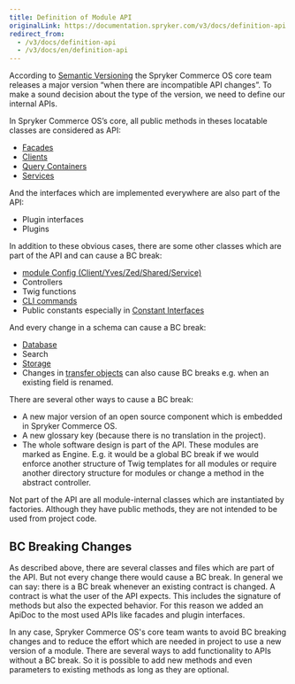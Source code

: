 ```yaml
---
title: Definition of Module API
originalLink: https://documentation.spryker.com/v3/docs/definition-api
redirect_from:
  - /v3/docs/definition-api
  - /v3/docs/en/definition-api
---
```


According to [Semantic Versioning](http://semver.org/) the Spryker Commerce OS core team releases a major version “when there are incompatible API changes”. To make a sound decision about the type of the version, we need to define our internal APIs.

In Spryker Commerce OS’s core, all public methods in theses locatable classes are considered as API:

* [Facades](/docs/scos/dev/developer-guides/202001.0/development-guide/back-end/zed/business-layer/facade/facade)
* [Clients](/docs/scos/dev/developer-guides/202001.0/development-guide/back-end/yves/client/client)
* [Query Containers](/docs/scos/dev/developer-guides/202001.0/development-guide/back-end/zed/persistence-layer/query-container/query-container)
* [Services](/docs/scos/dev/developer-guides/202001.0/development-guide/back-end/data-manipulation/data-enrichment/messages-and-errors/service)

And the interfaces which are implemented everywhere are also part of the API:

* Plugin interfaces
* Plugins

In addition to these obvious cases, there are some other classes which are part of the API and can cause a BC break:

* [module Config (Client/Yves/Zed/Shared/Service)](https://documentation.spryker.com/v4/docs/configuration-management#how-to-retrieve-the-configuration)
* Controllers
* Twig functions
* [CLI commands](/docs/scos/dev/developer-guides/202001.0/development-guide/back-end/data-manipulation/data-enrichment/console-commands/console-command)
* Public constants especially in [Constant Interfaces](https://documentation.spryker.com/v4/docs/configuration-management#constant-interfaces)

And every change in a schema can cause a BC break:

* [Database](/docs/scos/dev/developer-guides/202001.0/development-guide/back-end/zed/persistence-layer/database-schema)
* Search
* [Storage](/docs/scos/dev/developer-guides/202001.0/development-guide/back-end/yves/client/redis-as-kv)
* Changes in [transfer objects](https://documentation.spryker.com/v2/docs/ht-use-transfer-objects-201903) can also cause BC breaks e.g. when an existing field is renamed.

There are several other ways to cause a BC break:

* A new major version of an open source component which is embedded in Spryker Commerce OS.
* A new glossary key (because there is no translation in the project).
* The whole software design is part of the API. These modules are marked as Engine. E.g. it would be a global BC break if we would enforce another structure of Twig templates for all modules or require another directory structure for modules or change a method in the abstract controller.

Not part of the API are all module-internal classes which are instantiated by factories. Although they have public methods, they are not intended to be used from project code.

## BC Breaking Changes

As described above, there are several classes and files which are part of the API. But not every change there would cause a BC break. In general we can say: there is a BC break whenever an existing contract is changed. A contract is what the user of the API expects. This includes the signature of methods but also the expected behavior. For this reason we added an ApiDoc to the most used APIs like facades and plugin interfaces.

In any case, Spryker Commerce OS's core team wants to avoid BC breaking changes and to reduce the effort which are needed in project to use a new version of a module. There are several ways to add functionality to APIs without a BC break. So it is possible to add new methods and even parameters to existing methods as long as they are optional.

<!-- Last review date: Sep 12, 2019 by Denis Turkov, Oksana Karasyova -->
